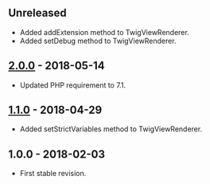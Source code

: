 ## Unreleased
- Added addExtension method to TwigViewRenderer.
- Added setDebug method to TwigViewRenderer.

## [2.0.0] - 2018-05-14
- Updated PHP requirement to 7.1.

## [1.1.0] - 2018-04-29
- Added setStrictVariables method to TwigViewRenderer.

## 1.0.0 - 2018-02-03
- First stable revision.

[2.0.0]: https://github.com/themichaelhall/bluemvc-twig/compare/v1.1.0...v2.0.0
[1.1.0]: https://github.com/themichaelhall/bluemvc-twig/compare/v1.0.0...v1.1.0